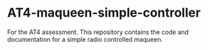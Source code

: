 # AT4-maqueen-simple-controller
For the AT4 assessment. This repository contains the code and documentation for a simple radio controlled maqueen.
